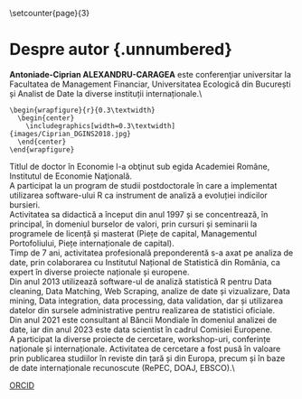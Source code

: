 \setcounter{page}{3}

# Despre autor {.unnumbered}

**Antoniade-Ciprian ALEXANDRU-CARAGEA** este conferenţiar universitar la Facultatea de Management Financiar, Universitatea Ecologică din București și Analist de Date la diverse instituții internaționale.\







```{=tex}
\begin{wrapfigure}{r}{0.3\textwidth}
  \begin{center}
    \includegraphics[width=0.3\textwidth]{images/Ciprian_DGINS2018.jpg}
  \end{center}
\end{wrapfigure}
```






Titlul de doctor în Economie l-a obţinut sub egida Academiei Române, Institutul de Economie Naţională.\
A participat la un program de studii postdoctorale în care a implementat utilizarea software-ului R ca instrument de analiză a evoluției indicilor bursieri.\
Activitatea sa didactică a început din anul 1997 și se concentrează, în principal, în domeniul burselor de valori, prin cursuri și seminarii la programele de licență și masterat (Piețe de capital, Managementul Portofoliului, Piețe internaționale de capital).\
Timp de 7 ani, activitatea profesională preponderentă s-a axat pe analiza de date, prin colaborarea cu Institutul Național de Statistică din România, ca expert în diverse proiecte naționale și europene.\
Din anul 2013 utilizează software-ul de analiză statistică R pentru Data cleaning, Data Matching, Web Scraping, analize de date și vizualizare, Data mining, Data integration, data processing, data validation, dar și utilizarea datelor din sursele administrative pentru realizarea de statistici oficiale.\
Din anul 2021 este consultant al Băncii Mondiale în domeniul analizei de date, iar din anul 2023 este data scientist în cadrul Comisiei Europene.\
A participat la diverse proiecte de cercetare, workshop-uri, conferințe naționale și internaționale. Activitatea de cercetare a fost pusă în valoare prin publicarea studiilor în reviste din țară și din Europa, precum și în baze de date internaționale recunoscute (RePEC, DOAJ, EBSCO).\

[ORCID](https://orcid.org/0000-0001-8215-6671)
